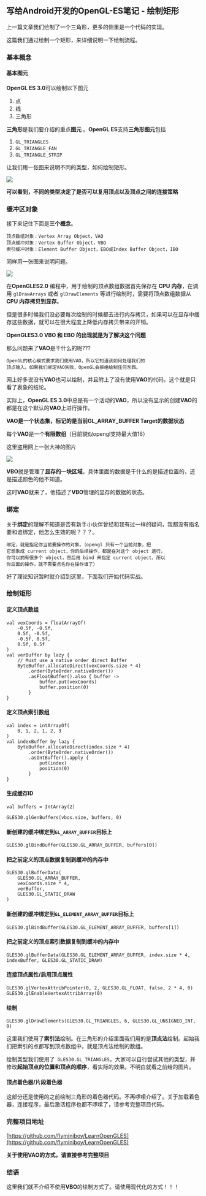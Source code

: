 ## 写给Android开发的OpenGL-ES笔记 - 绘制矩形

上一篇文章我们绘制了一个三角形，更多的侧重是一个代码的实现。

这篇我们通过绘制一个矩形，来详细说明一下绘制流程。


### 基本概念

#### 基本图元

**OpenGL ES 3.0**可以绘制以下图元

1. 点
2. 线
3. 三角形

**三角形**是我们要介绍的重点**图元** 。**OpenGL ES**支持**三角形图元**包括

1. `GL_TRIANGLES`
2. `GL_TRIANGLE_FAN`
3. `GL_TRIANGLE_STRIP`


让我们用一张图来说明不同的类型，如何绘制矩形。

![](https://mmbiz.qpic.cn/mmbiz_png/ibExRe3rl9wetQ9kKljTXuKZdSKRf7WnyicMWiaBHJgEFAKzHkMVRaNEojAc0AtHicz8r3FyJ9jXa9zjB9FZXKRZ9Q/0?wx_fmt=png)

**可以看到，不同的类型决定了是否可以复用顶点以及顶点之间的连接策略**

### 缓冲区对象

接下来记住下面是**三个概念**。

	顶点数组对象：Vertex Array Object，VAO
	顶点缓冲对象：Vertex Buffer Object，VBO
	索引缓冲对象：Element Buffer Object，EBO或Index Buffer Object，IBO
	
同样用一张图来说明问题。

![](https://mmbiz.qpic.cn/mmbiz_png/ibExRe3rl9wdb2gibo5VqMhbFb1gSDdI06icKEx2XjaKBPOCHteOMLN7R8oPworgxCuIeddiaAV42EKmElsmLibvLWw/0?wx_fmt=png)	

在**OpenGLES2.0** 编程中，用于绘制的顶点数组数据首先保存在 **CPU 内存**，在调用 `glDrawArrays` 或者 `glDrawElements` 等进行绘制时，需要将顶点数组数据从**CPU 内存拷贝到显存**。

但是很多时候我们没必要每次绘制的时候都去进行内存拷贝，如果可以在显存中缓存这些数据，就可以在很大程度上降低内存拷贝带来的开销。

**OpenGLES3.0 VBO 和 EBO 的出现就是为了解决这个问题**

那么问题来了**VAO**是干什么的呢???

	OpenGL的核心模式要求我们使用VAO，所以它知道该如何处理我们的
	顶点输入。如果我们绑定VAO失败，OpenGL会拒绝绘制任何东西。
	
网上好多说没有**VAO**也可以绘制，并且附上了没有使用**VAO**的代码。这个就是只看了表象的结论。

实际上，**OpenGL ES 3.0**中总是有一个活动的**VAO**，所以没有显示的创建**VAO**的都是在这个默认的**VAO**上进行操作。

**VAO是一个状态集，标记的是当前GL_ARRAY_BUFFER Target的数据状态**

每个**VAO**是一个**有限数组**（目前貌似opengl支持最大值16）

这里盗用网上一张大神的图片

![](https://mmbiz.qpic.cn/mmbiz_jpg/ibExRe3rl9wcYSzr0bMcXjjCOiauDXUx00Cvty73Uqiar5j4LUszMIesd7ibc8uoHd4kO3ibZaXLtOibbjHPGLo4WTuw/0?wx_fmt=jpeg)

**VBO**就是管理了**显存的一块区域**，具体里面的数据是干什么的是描述位置的，还是描述颜色的他不知道。

这时**VAO**就来了，他描述了**VBO**管理的显存的数据的状态。

### 绑定

关于**绑定**的理解不知道是否有新手小伙伴曾经和我有过一样的疑问，我都没有指名要和谁绑定，他怎么生效的呢？？？。

	绑定，就是指定你当前要操作的对象。（opengl 只有一个当前对象，把
	它想象成 current object，你的后续操作，都是在对这个 object 进行。
	你可以拥有很多个 object，然后用 bind 来指定 current object，所以
	你后面的操作，就不需要点名你在操作谁了）
	
好了理论知识暂时就介绍到这里，下面我们开始代码实战。

### 绘制矩形

#### 定义顶点数组

```
val vexCoords = floatArrayOf(
    -0.5f, -0.5f,
    0.5f, -0.5f,
    -0.5f, 0.5f,
    0.5f, 0.5f
)
val verBuffer by lazy {
    // Must use a native order direct Buffer
    ByteBuffer.allocateDirect(vexCoords.size * 4)
        .order(ByteOrder.nativeOrder())
        .asFloatBuffer().also { buffer ->
            buffer.put(vexCoords)
            buffer.position(0)
        }
}
```

#### 定义顶点索引数组

```
val index = intArrayOf(
    0, 1, 2, 1, 2, 3
)
val indexBuffer by lazy {
    ByteBuffer.allocateDirect(index.size * 4)
        .order(ByteOrder.nativeOrder())
        .asIntBuffer().apply {
            put(index)
            position(0)
        }
}
```

#### 生成缓存ID

```
val buffers = IntArray(2)

GLES30.glGenBuffers(vbos.size, buffers, 0)
```

#### 新创建的缓冲绑定到`GL_ARRAY_BUFFER`目标上

```
GLES30.glBindBuffer(GLES30.GL_ARRAY_BUFFER, buffers[0])
```

#### 把之前定义的顶点数据复制到缓冲的内存中

```
GLES30.glBufferData(
    GLES30.GL_ARRAY_BUFFER,
    vexCoords.size * 4,
    verBuffer,
    GLES30.GL_STATIC_DRAW
)
```

#### 新创建的缓冲绑定到`GL_ELEMENT_ARRAY_BUFFER`目标上

```
GLES30.glBindBuffer(GLES30.GL_ELEMENT_ARRAY_BUFFER, buffers[1])
```

#### 把之前定义的顶点索引数据复制到缓冲的内存中

```
GLES30.glBufferData(GLES30.GL_ELEMENT_ARRAY_BUFFER, index.size * 4, indexBuffer, GLES30.GL_STATIC_DRAW)
```

#### 连接顶点属性/启用顶点属性

```
GLES30.glVertexAttribPointer(0, 2, GLES30.GL_FLOAT, false, 2 * 4, 0)
GLES30.glEnableVertexAttribArray(0)
```

#### 绘制

```
GLES30.glDrawElements(GLES30.GL_TRIANGLES, 6, GLES30.GL_UNSIGNED_INT, 0)
```

这里我们使用了**索引法**绘制。在三角形的介绍里面我们用的是**顶点法**绘制。起始我们把索引的点都写到顶点数组中，就是顶点法绘制的数组。

绘制类型我们使用了` GLES30.GL_TRIANGLES`，大家可以自行尝试其他的类型，并修改**起始顶点的位置和顶点的顺序**，看实际的效果。不明白就看之前给的图片。

#### 顶点着色器/片段着色器

这部分还是使用的之前绘制三角形的着色器代码。不再啰嗦介绍了。关于加载着色器，连接程序，最后激活程序也都不啰嗦了，请参考完整项目代码。


### 完整项目地址

[https://github.com/flyminiboy/LearnOpenGLES](https://github.com/flyminiboy/LearnOpenGLES)

**关于使用VAO的方式，请直接参考完整项目**

### 结语

这里我们就不介绍不使用**VBO**的绘制方式了。请使用现代化的方式！！！


